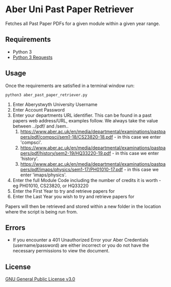 # Aber Uni Past Paper Retriever
Fetches all Past Paper PDFs for a given module within a given year range.

## Requirements
* Python 3
* [Python 3 Requests](https://pypi.org/project/requests/)

## Usage
Once the requirements are satisfied in a terminal window run:

```
python3 aber_past_paper_retriever.py
```

1) Enter Aberystwyth University Username
2) Enter Account Password
3) Enter your departments URL identifier. This can be found in a past papers web address/URL, examples follow. We always take the value between ../pdf/ and /sem..
    1) https://www.aber.ac.uk/en/media/departmental/examinations/pastpapers/pdf/compsci/sem1-18/CS23820-18.pdf - in this case we enter 'compsci'.
    2) https://www.aber.ac.uk/en/media/departmental/examinations/pastpapers/pdf/history/sem2-19/HQ33220-19.pdf - in this case we enter 'history'.
    3) https://www.aber.ac.uk/en/media/departmental/examinations/pastpapers/pdf/imaps/physics/sem1-17/PH01010-17.pdf  - in this case we enter 'imaps/physics'.
4) Enter the full Module Code including the number of credits it is worth - eg PH01010, CS23820, or HQ33220
5) Enter the First Year to try and retrieve papers for
6) Enter the Last Year you wish to try and retrieve papers for

Papers will then be retrieved and stored within a new folder in the location where the script is being run from.

## Errors
* If you encounter a 401 Unauthorized Error your Aber Credentials (username/password) are either incorrect or you do not have the necessary permissions to view the document.

## License

[GNU General Public License v3.0](https://github.com/maw101/Aber-Past-Paper-Retriever/blob/master/LICENSE)
